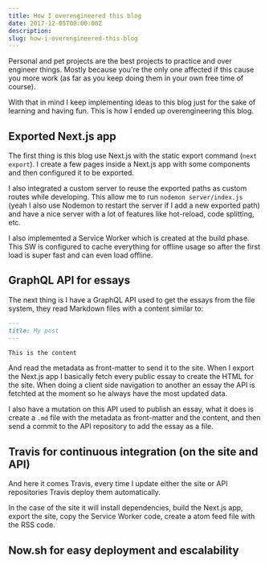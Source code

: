```yaml
---
title: How I overengineered this blog
date: 2017-12-05T00:00:00Z
description:
slug: how-i-overengineered-this-blog
---
```


Personal and pet projects are the best projects to practice and over engineer things. Mostly because you're the only one affected if this cause you more work (as far as you keep doing them in your own free time of course).

With that in mind I keep implementing ideas to this blog just for the sake of learning and having fun. This is how I ended up overengineering this blog.

## Exported Next.js app

The first thing is this blog use Next.js with the static export command (`next export`). I create a few pages inside a Next.js app with some components and then configured it to be exported.

I also integrated a custom server to reuse the exported paths as custom routes while developing. This allow me to run `nodemon server/index.js` (yeah I also use Nodemon to restart the server if I add a new exported path) and have a nice server with a lot of features like hot-reload, code splitting, etc.

I also implemented a Service Worker which is created at the build phase. This SW is configured to cache everything for offline usage so after the first load is super fast and can even load offline.

## GraphQL API for essays

The next thing is I have a GraphQL API used to get the essays from the file system, they read Markdown files with a content similar to:

```markdown
---
title: My post
---

This is the content
```

And read the metadata as front-matter to send it to the site. When I export the Next.js app I basically fetch every public essay to create the HTML for the site. When doing a client side navigation to another an essay the API is fetchted at the moment so he always have the most updated data.

I also have a mutation on this API used to publish an essay, what it does is create a `.md` file with the metadata as front-matter and the content, and then send a commit to the API repository to add the essay as a file.

## Travis for continuous integration (on the site and API)

And here it comes Travis, every time I update either the site or API repositories Travis deploy them automatically.

In the case of the site it will install dependencies, build the Next.js app, export the site, copy the Service Worker code, create a atom feed file with the RSS code.

## Now.sh for easy deployment and escalability

